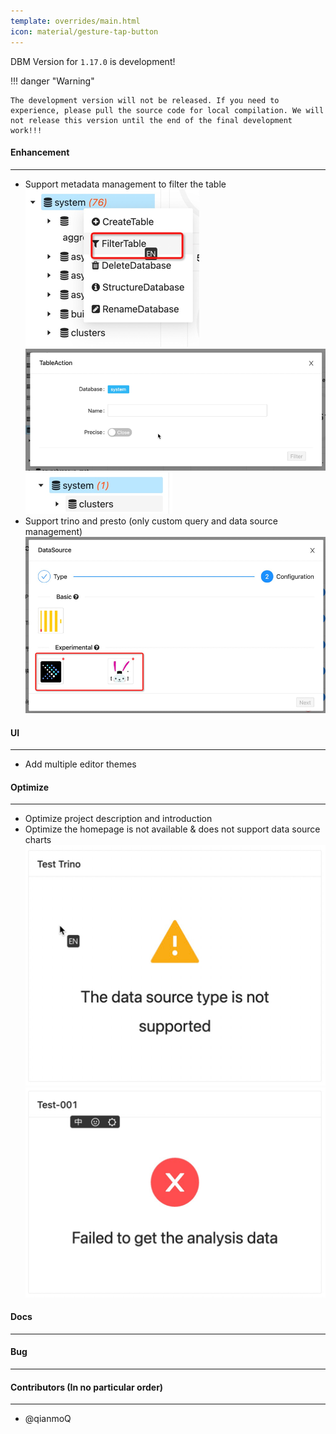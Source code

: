 ```yaml
---
template: overrides/main.html
icon: material/gesture-tap-button
---
```


DBM Version for `1.17.0` is development!

!!! danger "Warning"

    The development version will not be released. If you need to experience, please pull the source code for local compilation. We will not release this version until the end of the final development work!!!

#### Enhancement

---

- Support metadata management to filter the table <br />
![img.png](../../assets/images/versions/1.17.0/img.png) <br />
![img_1.png](../../assets/images/versions/1.17.0/img_1.png) <br />
![img_2.png](../../assets/images/versions/1.17.0/img_2.png) <br />
- Support trino and presto (only custom query and data source management) <br />
![img_3.png](../../assets/images/versions/1.17.0/img_3.png) <br />

#### UI

---

- Add multiple editor themes <br />

#### Optimize

----

- Optimize project description and introduction <br />
- Optimize the homepage is not available & does not support data source charts <br />
![img_4.png](../../assets/images/versions/1.17.0/img_4.png) <br />
![img_5.png](../../assets/images/versions/1.17.0/img_5.png) <br />

#### Docs

---

#### Bug

---

#### Contributors (In no particular order)

---

- @qianmoQ
